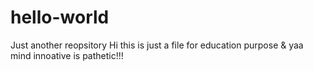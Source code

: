 # hello-world
Just another reopsitory
Hi this is just a file for education purpose & yaa mind innoative is pathetic!!!
